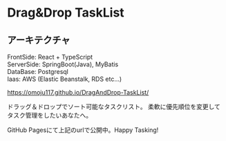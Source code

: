 # Drag&Drop TaskList

## アーキテクチャ  
FrontSide: React + TypeScript  
ServerSide: SpringBoot(Java), MyBatis  
DataBase: Postgresql  
Iaas: AWS (Elastic Beanstalk, RDS etc...)  

https://omoju117.github.io/DragAndDrop-TaskList/

ドラッグ＆ドロップでソート可能なタスクリスト。
柔軟に優先順位を変更してタスク管理をしたいあなたへ。

GitHub Pagesにて上記のurlで公開中。Happy Tasking!

